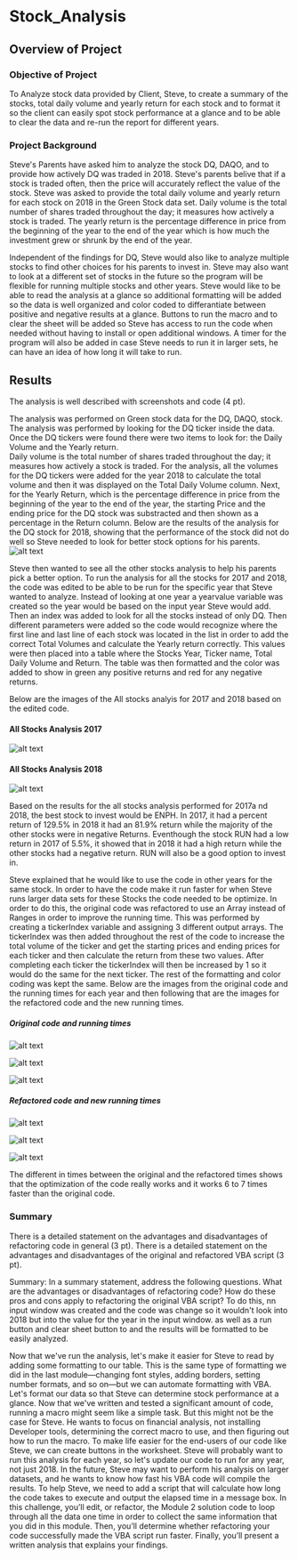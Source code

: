 # Stock_Analysis

## Overview of Project

### Objective of Project

To Analyze stock data provided by Client, Steve,  to create a summary of the stocks, total daily volume and yearly return for each stock and to format it so the client can easily spot stock performance at a glance and to be able to clear the data and re-run the report for different years. 

### Project Background

Steve's Parents have asked him to analyze the stock DQ, DAQO, and to provide how actively DQ was traded in 2018. Steve's parents belive that if a stock is traded often, then the price will accurately reflect the value of the stock.  Steve was asked to provide the total daily volume and yearly return for each stock on 2018 in the Green Stock data set. Daily volume is the total number of shares traded throughout the day; it measures how actively a stock is traded. The yearly return is the percentage difference in price from the beginning of the year to the end of the year which is how much the investment grew or shrunk by the end of the year.

Independent of the findings for DQ, Steve would also like to analyze multiple stocks to find other choices for his parents to invest in.
Steve may also want to look at a different set of stocks in the future so the program will be flexible for running multiple stocks and other years. 
Steve would like to be able to read the analysis at a glance so additional formatting will be added so the data is well organized and color coded to differantiate between positive and negative results at a glance. Buttons to run the macro and to clear the sheet will be added so Steve has access to run the code when needed without having to install or open additional windows. A timer for the program will also be added in case Steve needs to run it in larger sets, he can have an idea of how long it will take to run. 

## Results

The analysis is well described with screenshots and code (4 pt).

The analysis was performed on Green stock data for the DQ, DAQO, stock. The analysis was performed by looking for the DQ ticker inside the data. Once the DQ tickers were found there were two items to look for: the Daily Volume and the Yearly return.  
Daily volume is the total number of shares traded throughout the day; it measures how actively a stock is traded. For the analysis, all the volumes for the DQ tickers were added for the year 2018 to calculate the total volume and then it was displayed on the Total Daily Volume column. Next, for the Yearly Return, which is the percentage difference in price from the beginning of the year to the end of the year, the starting Price and the ending price for the DQ stock was substracted and then shown as a percentage in the Return column. 
Below are the results of the analysis for the DQ stock for 2018, showing that the performance of the stock did not do well so Steve needed to look for better stock options for his parents. 
![alt text](https://github.com/sandramcardona/Stock_Analysis/blob/master/Resources/DQ_2018_Stock_Analysis.png)

Steve then wanted to see all the other stocks analysis to help his parents pick a better option. To run the analysis for all the stocks for 2017 and 2018, the code was edited to be able to be run for the specific year that Steve wanted to analyze. Instead of looking at one year a yearvalue variable was created so the year would be based on the input year Steve would add. Then an index was added to look for all the stocks instead of only DQ. Then different parameters were added so the code would recognize where the first line and last line of each stock was located in the list in order to add the correct Total Volumes and calculate the Yearly return correctly. This values were then placed into a table where the Stocks Year, Ticker name, Total Daily Volume and Return. The table was then formatted and the color was added to show in green any positive returns and red for any negative returns. 


Below are the images of the All stocks analyis for 2017 and 2018 based on the edited code. 
#### All Stocks Analysis 2017
![alt text](https://github.com/sandramcardona/Stock_Analysis/blob/master/Resources/2017%20All%20Stoks%20Analysis_VBA_Challenge.png)

#### All Stocks Analysis 2018
![alt text](https://github.com/sandramcardona/Stock_Analysis/blob/master/Resources/2018%20All%20Stocks%20Analysis_VBA_Challenge.png)

Based on the results for the all stocks analysis performed for 2017a nd 2018, the best stock to invest would be ENPH. In 2017, it had a percent return of 129.5% in 2018 it had an 81.9% return while the majority of the other stocks were in negative Returns. Eventhough the stock RUN had a low return in 2017 of 5.5%, it showed that in 2018 it had a high return while the other stocks had a negative return. RUN will also be a good option to invest in.  

Steve explained that he would like to use the code in other years for the same stock. In order to have the code make it run faster for when Steve runs larger data sets for these Stocks the code needed to be optimize.  In order to do this, the original code was refactored to use an Array instead of Ranges in order to improve the running time. This was performed by creating a tickerIndex variable and assigning 3 different output arrays. The tickerIndex was then added throughout the rest of the code to increase the total volume of the ticker and get the starting prices and ending prices for each ticker and then calculate the return from these two values. After completing each ticker the tickerIndex will then be increased by 1 so it would do the same for the next ticker. The rest of the formatting and color coding was kept the same. Below are the images from the original code and the running times for each year and then following that are the images for the refactored code and the new running times. 

##### Original code and running times
![alt text](https://github.com/sandramcardona/Stock_Analysis/blob/master/Resources/Original_VBAcode_All_Stocks_Analysis.png)

![alt text](https://github.com/sandramcardona/Stock_Analysis/blob/master/Resources/VBA_Challenge_originalcode_2017_runningtime.png)

![alt text](https://github.com/sandramcardona/Stock_Analysis/blob/master/Resources/VBA_Challenge_originalcode_2018_runningtime.png)

##### Refactored code and new running times

![alt text](https://github.com/sandramcardona/Stock_Analysis/blob/master/Resources/Refactored_VBA_code_All_Stocks_Analysis.png)


![alt text](https://github.com/sandramcardona/Stock_Analysis/blob/master/Resources/VBA_Challenge_refactored_2017_runningtime.png)


![alt text](https://github.com/sandramcardona/Stock_Analysis/blob/master/Resources/VBA_Challenge_Refactored_2018_runningtime.png)

The different in times between the original and the refactored times shows that the optimization of the code really works and it works 6 to 7 times faster than the original code. 


### Summary
There is a detailed statement on the advantages and disadvantages of refactoring code in general (3 pt).
There is a detailed statement on the advantages and disadvantages of the original and refactored VBA script (3 pt).


Summary: In a summary statement, address the following questions.
What are the advantages or disadvantages of refactoring code?
How do these pros and cons apply to refactoring the original VBA script?
To do this, nn input window was created and the code was change so it wouldn't look into 2018 but into the value for the year in the input window. as well as a run button and clear sheet button to and the results will be formatted to be easily analyzed. 

Now that we've run the analysis, let's make it easier for Steve to read by adding some formatting to our table. This is the same type of formatting we did in the last module—changing font styles, adding borders, setting number formats, and so on—but we can automate formatting with VBA.
Let's format our data so that Steve can determine stock performance at a glance.
Now that we've written and tested a significant amount of code, running a macro might seem like a simple task. But this might not be the case for Steve. He wants to focus on financial analysis, not installing Developer tools, determining the correct macro to use, and then figuring out how to run the macro. To make life easier for the end-users of our code like Steve, we can create buttons in the worksheet.
Steve will probably want to run this analysis for each year, so let's update our code to run for any year, not just 2018.
In the future, Steve may want to perform his analysis on larger datasets, and he wants to know how fast his VBA code will compile the results. To help Steve, we need to add a script that will calculate how long the code takes to execute and output the elapsed time in a message box.
In this challenge, you’ll edit, or refactor, the Module 2 solution code to loop through all the data one time in order to collect the same information that you did in this module. Then, you’ll determine whether refactoring your code successfully made the VBA script run faster. Finally, you’ll present a written analysis that explains your findings.
